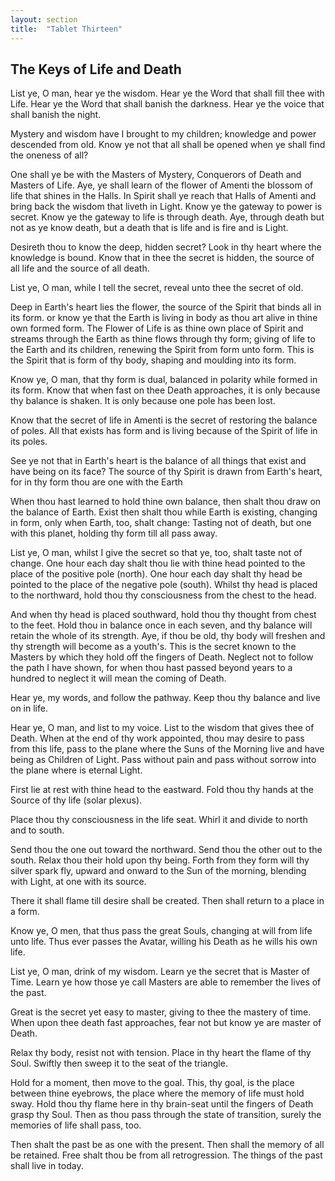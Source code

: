 ```yaml
---
layout: section
title:  "Tablet Thirteen"
---
```

## The Keys of Life and Death

List ye, O man, hear ye the wisdom. 
Hear ye the Word that shall fill thee with Life. 
Hear ye the Word that shall banish the darkness. 
Hear ye the voice that shall banish the night.

Mystery and wisdom have I brought to my children; 
knowledge and power descended from old. 
Know ye not that all shall be opened 
when ye shall find the oneness of all? 

One shall ye be with the Masters of Mystery, 
Conquerors of Death and Masters of Life. 
Aye, ye shall learn of the flower of Amenti 
the blossom of life that shines in the Halls. 
In Spirit shall ye reach that Halls of Amenti 
and bring back the wisdom that liveth in Light. 
Know ye the gateway to power is secret. 
Know ye the gateway to life is through death.
Aye, through death but not as ye know death, 
but a death that is life and is fire and is Light.

Desireth thou to know the deep, hidden secret? 
Look in thy heart where the knowledge is bound. 
Know that in thee the secret is hidden, 
the source of all life and the source of all death.

List ye, O man, while I tell the secret, 
reveal unto thee the secret of old.

Deep in Earth's heart lies the flower, 
the source of the Spirit 
that binds all in its form. 
or know ye that the Earth is living in body 
as thou art alive in thine own formed form. 
The Flower of Life is as thine own place of Spirit 
and streams through the Earth 
as thine flows through thy form; 
giving of life to the Earth and its children, 
renewing the Spirit from form unto form. 
This is the Spirit that is form of thy body, 
shaping and moulding into its form.

Know ye, O man, that thy form is dual, 
balanced in polarity while formed in its form. 
Know that when fast on thee Death approaches, 
it is only because thy balance is shaken. 
It is only because one pole has been lost.

Know that the secret of life in Amenti 
is the secret of restoring the balance of poles. 
All that exists has form and is living 
because of the Spirit of life in its poles.

See ye not that in Earth's heart 
is the balance of all things that exist 
and have being on its face? 
The source of thy Spirit is drawn from Earth's heart, 
for in thy form thou are one with the Earth

When thou hast learned to hold thine own balance, 
then shalt thou draw on the balance of Earth. 
Exist then shalt thou while Earth is existing, 
changing in form, only when Earth, too, shalt change: 
Tasting not of death, but one with this planet, 
holding thy form till all pass away.

List ye, O man, whilst I give the secret so that 
ye, too, shalt taste not of change. 
One hour each day shalt thou lie 
with thine head pointed to the 
place of the positive pole (north). 
One hour each day shalt thy head be 
pointed to the place of the negative pole (south). 
Whilst thy head is placed to the northward, 
hold thou thy consciousness from the chest to the head. 

And when thy head is placed southward, 
hold thou thy thought from chest to the feet. 
Hold thou in balance once in each seven, 
and thy balance will retain the whole of its strength. 
Aye, if thou be old, thy body will freshen 
and thy strength will become as a youth's. 
This is the secret known to the Masters 
by which they hold off the fingers of Death. 
Neglect not to follow the path I have shown, 
for when thou hast passed beyond years 
to a hundred to neglect 
it will mean the coming of Death.

Hear ye, my words, and follow the pathway. 
Keep thou thy balance and live on in life.

Hear ye, O man, and list to my voice. 
List to the wisdom that gives thee of Death. 
When at the end of thy work appointed, 
thou may desire to pass from this life, 
pass to the plane where the Suns of the Morning 
live and have being as Children of Light. 
Pass without pain and pass without sorrow 
into the plane where is eternal Light.

First lie at rest with thine head to the eastward. 
Fold thou thy hands at the Source of thy life (solar plexus). 

Place thou thy consciousness in the life seat. 
Whirl it and divide to north and to south. 

Send thou the one out toward the northward. 
Send thou the other out to the south. 
Relax thou their hold upon thy being. 
Forth from they form will thy silver spark fly, 
upward and onward to the Sun of the morning, 
blending with Light, at one with its source. 

There it shall flame till desire shall be created. 
Then shall return to a place in a form. 

Know ye, O men, that thus pass the great Souls, 
changing at will from life unto life. 
Thus ever passes the Avatar, 
willing his Death as he wills his own life.

List ye, O man, drink of my wisdom. 
Learn ye the secret that is Master of Time. 
Learn ye how those ye call Masters are 
able to remember the lives of the past. 

Great is the secret yet easy to master, 
giving to thee the mastery of time. 
When upon thee death fast approaches, 
fear not but know ye are master of Death. 

Relax thy body, resist not with tension. 
Place in thy heart the flame of thy Soul. 
Swiftly then sweep it to the seat of the triangle. 

Hold for a moment, then move to the goal. 
This, thy goal, is the place between thine eyebrows, 
the place where the memory of life must hold sway. 
Hold thou thy flame here in thy brain-seat 
until the fingers of Death grasp thy Soul. 
Then as thou pass through the state of transition, 
surely the memories of life shall pass, too. 

Then shalt the past be as one with the present. 
Then shall the memory of all be retained. 
Free shalt thou be from all retrogression. 
The things of the past shall live in today.
